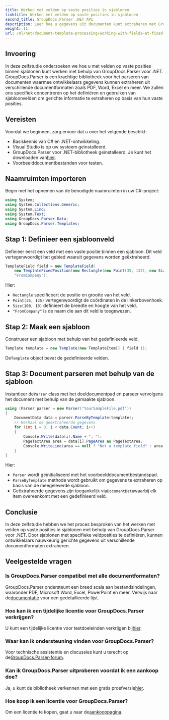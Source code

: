 ```yaml
---
title: Werken met velden op vaste posities in sjablonen
linktitle: Werken met velden op vaste posities in sjablonen
second_title: GroupDocs.Parser .NET API
description: Leer hoe u gegevens uit documenten kunt extraheren met GroupDocs.Parser voor .NET. Uitgebreide tutorial met codevoorbeelden.
weight: 11
url: /nl/net/document-template-processing/working-with-fields-at-fixed-positions-in-templates/
---
```

## Invoering
In deze zelfstudie onderzoeken we hoe u met velden op vaste posities binnen sjablonen kunt werken met behulp van GroupDocs.Parser voor .NET. GroupDocs.Parser is een krachtige bibliotheek voor het parseren van documenten waarmee ontwikkelaars gegevens kunnen extraheren uit verschillende documentformaten zoals PDF, Word, Excel en meer. We zullen ons specifiek concentreren op het definiëren en gebruiken van sjabloonvelden om gerichte informatie te extraheren op basis van hun vaste posities.
## Vereisten
Voordat we beginnen, zorg ervoor dat u over het volgende beschikt:
- Basiskennis van C# en .NET-ontwikkeling.
- Visual Studio is op uw systeem geïnstalleerd.
- GroupDocs.Parser voor .NET-bibliotheek geïnstalleerd. Je kunt het downloaden van[hier](https://releases.groupdocs.com/parser/net/).
- Voorbeelddocumentbestanden voor testen.

## Naamruimten importeren
Begin met het opnemen van de benodigde naamruimten in uw C#-project:
```csharp
using System;
using System.Collections.Generic;
using System.Linq;
using System.Text;
using GroupDocs.Parser.Data;
using GroupDocs.Parser.Templates;
```
## Stap 1: Definieer een sjabloonveld
Definieer eerst een veld met een vaste positie binnen een sjabloon. Dit veld vertegenwoordigt het gebied waaruit gegevens worden geëxtraheerd.
```csharp
TemplateField field = new TemplateField(
    new TemplateFixedPosition(new Rectangle(new Point(35, 135), new Size(100, 10))),
    "FromCompany");
```
Hier:
- `Rectangle` specificeert de positie en grootte van het veld.
- `Point(35, 135)` vertegenwoordigt de coördinaten in de linkerbovenhoek.
- `Size(100, 10)` definieert de breedte en hoogte van het veld.
- `"FromCompany"` is de naam die aan dit veld is toegewezen.
## Stap 2: Maak een sjabloon
Construeer een sjabloon met behulp van het gedefinieerde veld.
```csharp
Template template = new Template(new TemplateItem[] { field });
```
 De`Template` object bevat de gedefinieerde velden.
## Stap 3: Document parseren met behulp van de sjabloon
 Instantieer de`Parser` class met het doeldocumentpad en parseer vervolgens het document met behulp van de gemaakte sjabloon.
```csharp
using (Parser parser = new Parser("YourSampleFile.pdf"))
{
    DocumentData data = parser.ParseByTemplate(template);
    // Herhaal de geëxtraheerde gegevens
    for (int i = 0; i < data.Count; i++)
    {
        Console.Write(data[i].Name + ": ");
        PageTextArea area = data[i].PageArea as PageTextArea;
        Console.WriteLine(area == null ? "Not a template field" : area.Text);
    }
}
```
Hier:
- `Parser` wordt geïnitialiseerd met het voorbeelddocumentbestandspad.
- `ParseByTemplate` methode wordt gebruikt om gegevens te extraheren op basis van de meegeleverde sjabloon.
-  Geëxtraheerde gegevens zijn toegankelijk via`DocumentData`waarbij elk item overeenkomt met een gedefinieerd veld.

## Conclusie
In deze zelfstudie hebben we het proces besproken van het werken met velden op vaste posities in sjablonen met behulp van GroupDocs.Parser voor .NET. Door sjablonen met specifieke veldposities te definiëren, kunnen ontwikkelaars nauwkeurig gerichte gegevens uit verschillende documentformaten extraheren.

## Veelgestelde vragen
### Is GroupDocs.Parser compatibel met alle documentformaten?
 GroupDocs.Parser ondersteunt een breed scala aan bestandsindelingen, waaronder PDF, Microsoft Word, Excel, PowerPoint en meer. Verwijs naar de[documentatie](https://tutorials.groupdocs.com/parser/net/) voor een gedetailleerde lijst.
### Hoe kan ik een tijdelijke licentie voor GroupDocs.Parser verkrijgen?
 U kunt een tijdelijke licentie voor testdoeleinden verkrijgen bij[hier](https://purchase.groupdocs.com/temporary-license/).
### Waar kan ik ondersteuning vinden voor GroupDocs.Parser?
 Voor technische assistentie en discussies kunt u terecht op de[GroupDocs.Parser-forum](https://forum.groupdocs.com/c/parser/17).
### Kan ik GroupDocs.Parser uitproberen voordat ik een aankoop doe?
 Ja, u kunt de bibliotheek verkennen met een gratis proefversie[hier](https://releases.groupdocs.com/).
### Hoe koop ik een licentie voor GroupDocs.Parser?
 Om een licentie te kopen, gaat u naar de[aankooppagina](https://purchase.groupdocs.com/buy).